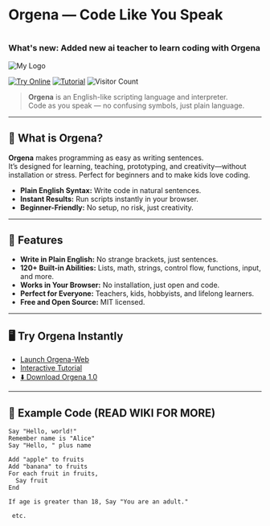# Orgena — Code Like You Speak
# <h3> What's new: Added new ai teacher to learn coding with Orgena </h3>

![My Logo](logo.png)



[![Try Online](https://img.shields.io/badge/Try%20Online-Orgena%20Web-blue?logo=google-chrome)](https://hpd666.github.io/Orgena-Web/)
[![Tutorial](https://img.shields.io/badge/Tutorial-Launch%20Now-orange)](https://hpd666.github.io/Orgena-Code/?)
![Visitor Count](https://visitor-badge.laobi.icu/badge?page_id=hpd666.orgena)

> **Orgena** is an English-like scripting language and interpreter.  
> Code as you speak — no confusing symbols, just plain language.

---

## 🚀 What is Orgena?

**Orgena** makes programming as easy as writing sentences.  
It’s designed for learning, teaching, prototyping, and creativity—without installation or stress. Perfect for 
beginners and to make kids love coding.

- **Plain English Syntax:** Write code in natural sentences.
- **Instant Results:** Run scripts instantly in your browser.
- **Beginner-Friendly:** No setup, no risk, just creativity.

---

## 🌟 Features

- **Write in Plain English:** No strange brackets, just sentences.
- **120+ Built-in Abilities:** Lists, math, strings, control flow, functions, input, and more.
- **Works in Your Browser:** No installation, just open and code.
- **Perfect for Everyone:** Teachers, kids, hobbyists, and lifelong learners.
- **Free and Open Source:** MIT licensed.

---

## 🖥️ Try Orgena Instantly

- [Launch Orgena-Web](https://hpd666.github.io/Orgena-Web/)
- [Interactive Tutorial](https://hpd666.github.io/Orgena-Code/?)
- [⬇️ Download Orgena 1.0](Orgena-1.0.zip)

---

## 📝 Example Code (READ WIKI FOR MORE)

```orgena
Say "Hello, world!"
Remember name is "Alice"
Say "Hello, " plus name

Add "apple" to fruits
Add "banana" to fruits
For each fruit in fruits,
  Say fruit
End

If age is greater than 18, Say "You are an adult."

 etc.
